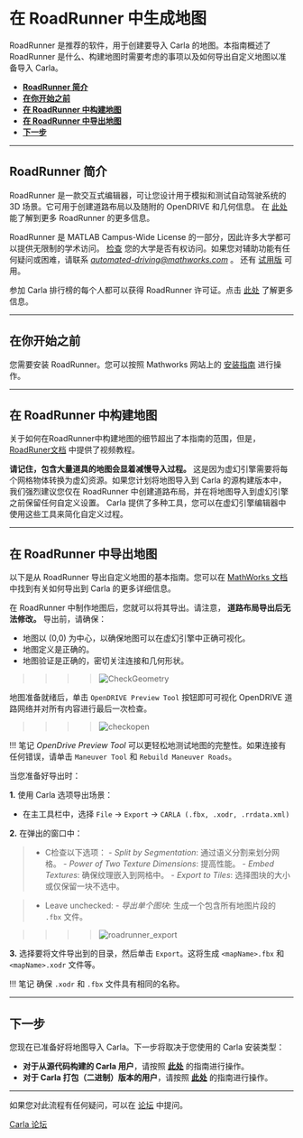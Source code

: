 # 在 RoadRunner 中生成地图

RoadRunner 是推荐的软件，用于创建要导入 Carla 的地图。本指南概述了 RoadRunner 是什么、构建地图时需要考虑的事项以及如何导出自定义地图以准备导入 Carla。

- [__RoadRunner 简介__](#introduction-to-roadrunner)
- [__在你开始之前__](#before-you-start)
- [__在 RoadRunner 中构建地图__](#build-a-map-in-roadrunner)
- [__在 RoadRunner 中导出地图__](#export-a-map-in-roadrunner)
- [__下一步__](#next-steps)
---
## RoadRunner 简介 <span id="introduction-to-roadrunner"></span>

RoadRunner 是一款交互式编辑器，可让您设计用于模拟和测试自动驾驶系统的 3D 场景。它可用于创建道路布局以及随附的 OpenDRIVE 和几何信息。 在 [此处][rr_home] 能了解到更多 RoadRunner 的更多信息。

RoadRunner 是 MATLAB Campus-Wide License 的一部分，因此许多大学都可以提供无限制的学术访问。 [检查][rr_eligibility] 您的大学是否有权访问。如果您对辅助功能有任何疑问或困难，请联系 *automated-driving@mathworks.com* 。 还有 [试用版][rr_trial_version] 可用。

参加 Carla 排行榜的每个人都可以获得 RoadRunner 许可证。点击 [此处][rr_leaderboard] 了解更多信息。

[rr_home]: https://www.mathworks.com/products/roadrunner.html
[rr_trial_version]: https://www.mathworks.com/products/roadrunner.html
[rr_eligibility]: https://www.mathworks.com/academia/tah-support-program/eligibility.html
[rr_leaderboard]: https://www.mathworks.com/academia/student-competitions/carla-autonomous-driving-challenge.html

---
## 在你开始之前 <span id="before-you-start"></span>

您需要安装 RoadRunner。您可以按照 Mathworks 网站上的 [安装指南][rr_docs] 进行操作。   

[rr_docs]: https://www.mathworks.com/help/roadrunner/ug/install-and-activate-roadrunner.html

---

## 在 RoadRunner 中构建地图 <span id="build-a-map-in-roadrunner"></span>

关于如何在RoadRunner中构建地图的细节超出了本指南的范围，但是， [RoadRuner文档][rr_tutorials] 中提供了视频教程。

__请记住，包含大量道具的地图会显着减慢导入过程。__ 这是因为虚幻引擎需要将每个网格物体转换为虚幻资源。如果您计划将地图导入到 Carla 的源构建版本中，我们强烈建议您仅在 RoadRunner 中创建道路布局，并在将地图导入到虚幻引擎之前保留任何自定义设置。 Carla 提供了多种工具，您可以在虚幻引擎编辑器中使用这些工具来简化自定义过程。

---

## 在 RoadRunner 中导出地图 <span id="export-a-map-in-roadrunner"></span>

[rr_tutorials]: https://www.mathworks.com/support/search.html?fq=asset_type_name:video%20category:roadrunner/index&page=1&s_tid=CRUX_topnav

以下是从 RoadRunner 导出自定义地图的基本指南。您可以在 [MathWorks 文档][exportlink] 中找到有关如何导出到 Carla 的更多详细信息。

[exportlink]: https://www.mathworks.com/help/roadrunner/ug/Exporting-to-CARLA.html

在 RoadRunner 中制作地图后，您就可以将其导出。请注意， __道路布局导出后无法修改。__ 导出前，请确保：

- 地图以 (0,0) 为中心，以确保地图可以在虚幻引擎中正确可视化。
- 地图定义是正确的。
- 地图验证是正确的，密切关注连接和几何形状。


>>>>![CheckGeometry](./img/check_geometry.jpg)

地图准备就绪后，单击 `OpenDRIVE Preview Tool` 按钮即可可视化 OpenDRIVE 道路网络并对所有内容进行最后一次检查。

>>>>![checkopen](./img/check_open.jpg)

!!! 笔记
    _OpenDrive Preview Tool_ 可以更轻松地测试地图的完整性。如果连接有任何错误，请单击 `Maneuver Tool` 和 `Rebuild Maneuver Roads`。

当您准备好导出时：

__1.__ 使用 Carla 选项导出场景：

  - 在主工具栏中，选择 `File` -> `Export` -> `CARLA (.fbx, .xodr, .rrdata.xml)`

__2.__ 在弹出的窗口中：

>- C检查以下选项：
    - _Split by Segmentation_: 通过语义分割来划分网格。
    - _Power of Two Texture Dimensions_: 提高性能。
    - _Embed Textures_: 确保纹理嵌入到网格中。
    - _Export to Tiles_: 选择图块的大小或仅保留一块不选中。

>- Leave unchecked:
    - _导出单个图块_: 生成一个包含所有地图片段的 `.fbx` 文件。

>>>>![roadrunner_export](./img/roadrunner_export.png)

__3.__ 选择要将文件导出到的目录，然后单击 `Export`。这将生成 `<mapName>.fbx` 和 `<mapName>.xodr`  文件等。
  
!!! 笔记
    确保 `.xodr` 和 `.fbx` 文件具有相同的名称。

---

## 下一步 <span id="next-steps"></span>

您现在已准备好将地图导入 Carla。下一步将取决于您使用的 Carla 安装类型：

* __对于从源代码构建的 Carla 用户__，请按照 [__此处__](tuto_M_add_map_source.md) 的指南进行操作。
* __对于 Carla 打包（二进制）版本的用户__，请按照 [__此处__](tuto_M_add_map_package.md) 的指南进行操作。

---

如果您对此流程有任何疑问，可以在 [论坛](https://github.com/carla-simulator/carla/discussions) 中提问。

<div class="build-buttons">
<p>
<a href="https://github.com/carla-simulator/carla/discussions" target="_blank" class="btn btn-neutral" title="跳转至 Carla 论坛">
Carla 论坛</a>
</p>
</div>